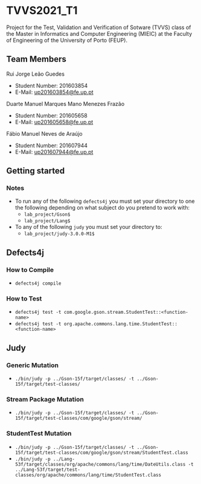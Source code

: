 # TVVS2021_T1

Project for the Test, Validation and Verification of Sotware (TVVS) class of the Master in Informatics and Computer Engineering (MIEIC) at the Faculty of Engineering of the University of Porto (FEUP). 


## Team Members 


Rui Jorge Leão Guedes <br>
* Student Number: 201603854
* E-Mail: up201603854@fe.up.pt

Duarte Manuel Marques Mano Menezes Frazão <br>
* Student Number: 201605658
* E-Mail: up201605658@fe.up.pt 

Fábio Manuel Neves de Araújo <br>
* Student Number: 201607944
* E-Mail: up201607944@fe.up.pt 

## Getting started

### Notes

* To run any of the following `defects4j` you must set your directory to one the following depending on what subject do you pretend to work with:
    * `lab_project/Gson$`
    * `lab_project/Lang$`
* To any of the following `judy` you must set your directory to:
    * `lab_project/judy-3.0.0-M1$`

## Defects4j

### How to Compile

* `defects4j compile`

### How to Test

* `defects4j test -t com.google.gson.stream.StudentTest::<function-name>`
* `defects4j test -t org.apache.commons.lang.time.StudentTest::<function-name>`

## Judy

### Generic Mutation

* `./bin/judy -p ../Gson-15f/target/classes/ -t ../Gson-15f/target/test-classes/`

### Stream Package Mutation 

* `./bin/judy -p ../Gson-15f/target/classes/ -t ../Gson-15f/target/test-classes/com/google/gson/stream/`

### StudentTest Mutation

* `./bin/judy -p ../Gson-15f/target/classes/ -t ../Gson-15f/target/test-classes/com/google/gson/stream/StudentTest.class`
* `./bin/judy -p ../Lang-53f/target/classes/org/apache/commons/lang/time/DateUtils.class -t ../Lang-53f/target/test-classes/org/apache/commons/lang/time/StudentTest.class`